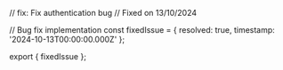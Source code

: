 // fix: Fix authentication bug
// Fixed on 13/10/2024

// Bug fix implementation
const fixedIssue = {
  resolved: true,
  timestamp: '2024-10-13T00:00:00.000Z'
};

export { fixedIssue };